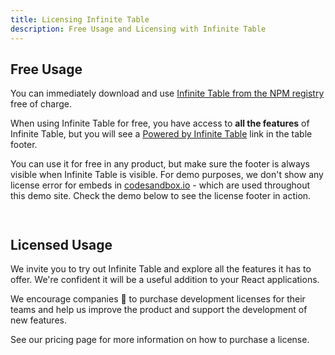 ```yaml
---
title: Licensing Infinite Table
description: Free Usage and Licensing with Infinite Table
---
```



## Free Usage

You can immediately download and use [Infinite Table from the NPM registry](https://www.npmjs.com/package/@infinite-table/infinite-react) free of charge.

<Note>

When using Infinite Table for free, you have access to **all the features** of Infinite Table, but you will see a [Powered by Infinite Table](infinite-table.com) link in the table footer.

</Note>

You can use it for free in any product, but make sure the footer is always visible when Infinite Table is visible. For demo purposes, we don't show any license error for embeds in [codesandbox.io](https://codesandbox.io) - which are used throughout this demo site. Check the demo below to see the license footer in action.


<Sandpack title="Invalid License Demo">

```ts file="invalid-license.page.tsx"

```

```ts file="data.tsx"

```

</Sandpack>


## Licensed Usage

We invite you to try out Infinite Table and explore all the features it has to offer. We're confident it will be a useful addition to your React applications.

We encourage companies 🙌 to purchase development licenses for their teams and help us improve the product and support the development of new features.


<HeroCards>
<YouWillLearnCard title="See Pricing" path="/pricing">
See our pricing page for more information on how to purchase a license.
</YouWillLearnCard>

</HeroCards>



